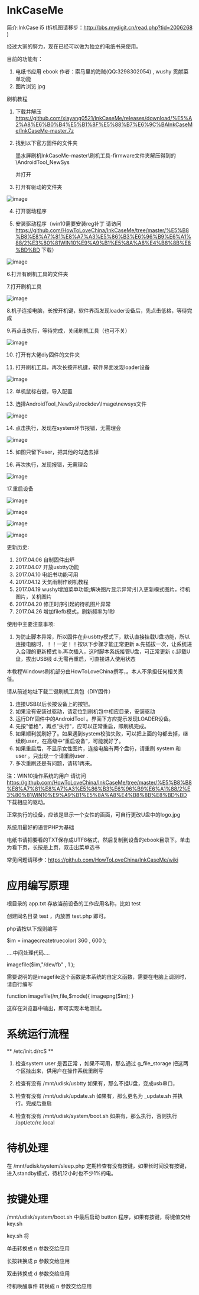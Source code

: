 # InkCaseMe

简介:InkCase i5  (拆机图请移步：http://bbs.mydigit.cn/read.php?tid=2006268 )

经过大家的努力，现在已经可以做为独立的电纸书来使用。

目前的功能有：

1. 电纸书应用 ebook  作者：索马里的海贼(QQ:3298302054) , wushy 贡献菜单功能
2. 图片浏览   jpg 

刷机教程


1. 下载并解压
https://github.com/xiayang0521/InkCaseMe/releases/download/%E5%A2%A8%E6%B0%B4%E5%B1%8F%E5%88%B7%E6%9C%BAInkCaseMe/InkCaseMe-master.7z

2. 找到以下官方固件的文件夹
   
   墨水屏刷机InkCaseMe-master\刷机工具-firmware文件夹解压得到的\AndroidTool_NewSys
   
   并打开
   
4. 打开有驱动的文件夹

![image](https://github.com/xiayang0521/InkCaseMe/assets/23094327/ced3ff31-508b-4bc5-b4fe-d5e70f8ae058)

4. 打开驱动程序

5. 安装驱动程序（win10需要安装reg补丁 请访问 https://github.com/HowToLoveChina/InkCaseMe/tree/master/%E5%B8%B8%E8%A7%81%E8%A7%A3%E5%86%B3%E6%96%B9%E6%A1%88/2%E3%80%81WIN10%E9%A9%B1%E5%8A%A8%E4%B8%8B%E8%BD%BD  下载）

 ![image](https://github.com/xiayang0521/InkCaseMe/assets/23094327/8f1ac9af-5684-44ee-9943-cc2dcfca9d8c)

6.打开有刷机工具的文件夹

7.打开刷机工具

![image](https://github.com/xiayang0521/InkCaseMe/assets/23094327/f0621da2-1743-42a5-ad89-74c2f6e544b8)


8.机子连接电脑，长按开机键，软件界面发现loader设备后，先点击低格，等待完成

9.再点击执行，等待完成，关闭刷机工具（也可不关）

![image](https://github.com/xiayang0521/InkCaseMe/assets/23094327/77f628e1-b832-4144-841c-c12274a14c5c)

10. 打开有大佬diy固件的文件夹

11. 打开刷机工具，再次长按开机键，软件界面发现loader设备

 ![image](https://github.com/xiayang0521/InkCaseMe/assets/23094327/24683b45-f973-493f-9601-231e3ea21162)

12. 单机鼠标右键，导入配置

13. 选择AndroidTool_NewSys\rockdev\Image\newsys文件

![image](https://github.com/xiayang0521/InkCaseMe/assets/23094327/8a0e34a7-06eb-47d9-b3cf-4caba88b7292)

14. 点击执行，发现在system环节报错，无需理会

![image](https://github.com/xiayang0521/InkCaseMe/assets/23094327/1127b493-8af8-4999-b7a9-f3683e64bdfc)

15. 如图只留下user，把其他的勾选去掉

16. 再次执行，发现报错，无需理会

![image](https://github.com/xiayang0521/InkCaseMe/assets/23094327/e6e4da55-8fbd-4dd8-9adf-5e90fe62ad98)

17.重启设备

![image](https://github.com/xiayang0521/InkCaseMe/assets/23094327/10526f6f-3ced-4b68-9aa4-b6ae798befed)

![image](https://github.com/xiayang0521/InkCaseMe/assets/23094327/cd657e71-6381-4962-9cb3-d3912c40bd42)

![image](https://github.com/xiayang0521/InkCaseMe/assets/23094327/35d5f7eb-30cd-41f5-93b2-702f691e51bf)

![image](https://github.com/xiayang0521/InkCaseMe/assets/23094327/b96cea71-82ce-4b82-af1b-bafc5bbd018d)





更新历史:
1. 2017.04.06 自制固件出炉
2. 2017.04.07 开放usbtty功能
3. 2017.04.10 电纸书功能可用
4. 2017.04.12 天気雨制作刷机教程
5. 2017.04.19 wushy增加菜单功能;解决图片显示异常;引入更新模式图片，待机图片，关机图片
6. 2017.04.20 修正时序引起的待机图片异常
7. 2017.04.26 增加filefb模式，刷新频率为1秒


使用中主要注意事项:
1. 为防止脚本异常，所以固件在非usbtty模式下，默认直接挂载U盘功能，所以连接电脑时，！！一定！！按以下步骤才能正常更新
   a.先插拔一次，让系统进入合理的更新模式
   b.再次插入，这时脚本系统接管U盘，可正常更新
   c.卸载U盘，拔出USB线
   d.无需再重启，可直接进入使用状态




本教程Windows刷机部分由HowToLoveChina撰写，。本人不承担任何相关责任。

请从前述地址下载二键刷机工具包（DIY固件） 

1. 连接USB以后长按设备上的按钮。
2. 如果没有安装过驱动，请定位到刷机包中相应目录，安装驱动
3. 运行DIY固件中的AndroidTool 。界面下方应提示发现LOADER设备。
4. 先按"低格"，再点"执行"，应可以正常重启，即刷机完成。
5. 如果顺利就刷好了。如果遇到system校验失败，可以把上面的勾都去掉，继续刷user，在高级中“重启设备”，可能就好了。
6. 如果重启后，不显示女性图片，连接电脑有两个盘符，请重刷 system 和 user 。只出现一个请重刷user .
7. 多次重刷还是有问题，请转1再来。

注：WIN10操作系统的用户 请访问 https://github.com/HowToLoveChina/InkCaseMe/tree/master/%E5%B8%B8%E8%A7%81%E8%A7%A3%E5%86%B3%E6%96%B9%E6%A1%88/2%E3%80%81WIN10%E9%A9%B1%E5%8A%A8%E4%B8%8B%E8%BD%BD  下载相应的驱动。

正常执行的设备，应该是显示一个女性的画面，可自行更改U盘中的logo.jpg 

系统用最好的语言PHP为基础

电纸书请把要看的TXT保存成UTF8格式，然后复制到设备的ebook目录下。单击为看下页，长按是上页，双击出菜单选书



常见问题请移步：https://github.com/HowToLoveChina/InkCaseMe/wiki


# 应用编写原理 

根目录的 app.txt 存放当前设备的工作应用名称，比如 test 

创建同名目录 test  ，内放置  test.php 即可。

php请按以下规则编写

$im = imagecreatetruecolor( 360 , 600 );

....中间处理代码....

imagefile($im,"/dev/fb" , 1 );

需要说明的是imagefile这个函数是本系统的自定义函数，需要在电脑上调测时，请自行编写

function imagefile($im,$file,$mode){
   imagepng($im); 
}

这样在浏览器中输出，即可实现本地测试。



# 系统运行流程 

** /etc/init.d/rcS **
1.   检查system user 是否正常 ，如果不可用，那么通过 g_file_storage 把这两个区挂出来，供用户在操作系统里刷写

2.   检查有没有 /mnt/udisk/usbtty 如果有，那么不挂U盘，变成usb串口，

3.   检查有没有 /mnt/udisk/update.sh 如果有，那么更名为  _update.sh 并执行。完成后重启

4.   检查有没有 /mnt/udisk/system/boot.sh 如果有，那么执行，否则执行  /opt/etc/rc.local


# 待机处理 

在 /mnt/udisk/system/sleep.php 定期检查有没有按键，如果长时间没有按键，进入standby模式，待机12小时也不少1%的电。


# 按键处理 

/mnt/udisk/system/boot.sh 中最后启动  button 程序，如果有按键，将键值交给 key.sh 

key.sh 将 

单击转换成 n 参数交给应用

长按转换成 p 参数交给应用

双击转换成 d 参数交给应用

待机唤醒事件 转换成 n 参数交给应用 


